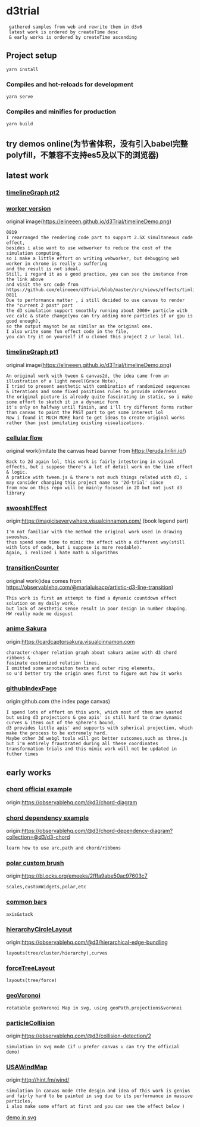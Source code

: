 # d3trial
```
 gathered samples from web and rewrite them in d3v6
 latest work is ordered by createTime desc 
 & early works is ordered by createTime ascending
```
## Project setup
```
yarn install
```

### Compiles and hot-reloads for development
```
yarn serve
```

### Compiles and minifies for production
```
yarn build
```
## try demos online(为节省体积，没有引入babel完整polyfill，不兼容不支持es5及以下的浏览器)

## latest work

### [timelineGraph pt2](https://elineeen.github.io/d3Trial/#/timelineGraphComplete)
### [worker version](https://elineeen.github.io/d3Trial/#/timelineGraphWorker)
original image(https://elineeen.github.io/d3Trial/timelineDemo.png)
```
0819
I rearranged the rendering code part to support 2.5X simultaneous code effect,
besides i also want to use webworker to reduce the cost of the simulation computing,
so i make a little effort on writing webworker, but debugging web worker in chrome is really a suffering
and the result is not ideal.
Still, i regard it as a good practice, you can see the instance from the link above 
and visit the src code from https://github.com/elineeen/d3Trial/blob/master/src/views/effects/timline.worker.js
0811
Due to performance matter , i still decided to use canvas to render the "current 2 past" part
the d3 simulation support smoothly running about 2000+ particle with vec calc & state change(you can try adding more particles if ur gpu is good enough),
so the output maynot be as similar as the original one.
I also write some fun effect code in the file, 
you can try it on yourself if u cloned this project 2 ur local lol. 
```

### [timelineGraph pt1](https://elineeen.github.io/d3Trial/#/timeline)
original image(https://elineeen.github.io/d3Trial/timelineDemo.png)
```
An original work with tween & canvas2d, the idea came from an illustration of a light novel(Grace Note),
I tried to present aesthetic with combination of randomized sequences & iterations and some fixed positions rules to provide orderness
the original picture is already quite fascinating in static, so i make some effort to sketch it in a dynamic form
it's only on halfway until finish, and i'll try different forms rather than canvas to paint the PAST part to get some interest lol 
Now i found it MUCH MORE hard to get ideas to create original works rather than just immitating existing visualizations.
```

### [cellular flow](https://elineeen.github.io/d3Trial/#/timeline)
original work(imitate the canvas head banner from https://eruda.liriliri.io/)
```
Back to 2d again lol, this work is fairly intestering in visual effects, but i suppose there's a lot of detail work on the line effect
& logic.
A pratice with tween.js & there's not much things related with d3, i may consider changing this project name to '2d-trial' since 
from now on this repo will be mainly focused in 2D but not just d3 library  
```

### [swooshEffect](https://elineeen.github.io/d3Trial/#/swooshDemo)
origin:https://magiciseverywhere.visualcinnamon.com/ (book legend part)
```
I'm not familiar with the method the original work used in drawing swooshes,
thus spend some time to mimic the effect with a different way(still with lots of code, but i suppose is more readable).
Again, i realized i hate math & algorithms
```

### [transitionCounter](https://elineeen.github.io/d3Trial/#/transitionCounter)
original work(idea comes from https://observablehq.com/@marialuisacp/artistic-d3-line-transition)
```
This work is first an attempt to find a dynamic countdown effect solution on my daily work,
but lack of aesthetic sense result in poor design in number shaping.
HW really made me disgust
```

### [anime Sakura](https://elineeen.github.io/d3Trial/#/compositeSakura)
origin:https://cardcaptorsakura.visualcinnamon.com
```
character-chaper relation graph about sakura anime with d3 chord ribbons &
fasinate customized relation lines.
I omitted some annotaiton texts and outer ring elements,
so u'd better try the origin ones first to figure out how it works
```

### [githubIndexPage](https://elineeen.github.io/d3Trial/#/gitIndex)
origin:github.com (the index page canvas)
```
I spend lots of effort on this work, which most of them are wasted 
but using d3 projections & geo apis' is still hard to draw dynamic curves & items out of the sphere's bound,
d3 provides little apis' and supports with spherical projection, which make the process to be extremely hard. 
Maybe other 3d webgl tools will get better outcomes,such as three.js
but i'm entirely fraustrated during all these coordinates transformation trials and this mimic work will not be updated in futher times 
```

## early works

### [chord official example](https://elineeen.github.io/d3Trial/#/chord1)
origin:https://observablehq.com/@d3/chord-diagram

### [chord dependency example](https://elineeen.github.io/d3Trial/#/chord2)
origin:https://observablehq.com/@d3/chord-dependency-diagram?collection=@d3/d3-chord
```
learn how to use arc,path and chord/ribbons
```
### [polar custom brush](https://elineeen.github.io/d3Trial/#/customBrush)
origin:https://bl.ocks.org/emeeks/2fffa9abe50ac97603c7
```
scales,customWidgets,polar,etc
```
### [common bars](https://elineeen.github.io/d3Trial/#/barchart)
```
axis&stack
```

### [hierarchyCircleLayout](https://elineeen.github.io/d3Trial/#/layout1)
origin:https://observablehq.com/@d3/hierarchical-edge-bundling
```
layouts(tree/cluster/hierarchy),curves
```
### [forceTreeLayout](https://elineeen.github.io/d3Trial/#/layout2)
```
layouts(tree/force)
```
### [geoVoronoi](https://elineeen.github.io/d3Trial/#/geoVoronoi)
```
rotatable geoVoronoi Map in svg, using geoPath,projections&voronoi
```

### [particleCollision](https://elineeen.github.io/d3Trial/#/collision)
origin:https://observablehq.com/@d3/collision-detection/2
```
simulation in svg mode (if u prefer canvas u can try the official demo)
```

### [USAWindMap](https://elineeen.github.io/d3Trial/#/windCanvas)
origin:http://hint.fm/wind/
```
simulation in canvas mode (the desgin and idea of this work is genius
and fairly hard to be painted in svg due to its performance in massive particles,
i also make some effort at first and you can see the effect below )
```
[demo in svg](https://elineeen.github.io/d3Trial/#/windSVG)

